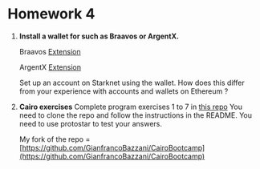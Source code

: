 # Homework 4

1. **Install a wallet for such as Braavos or ArgentX.**

	Braavos [Extension](https://chrome.google.com/webstore/detail/braavos-wallet/jnlgamecbpmbajjfhmmmlhejkemejdma)
	
	ArgentX [Extension](https://chrome.google.com/webstore/detail/argent-x/dlcobpjiigpikoobohmabehhmhfoodbb)
	
	Set up an account on Starknet using the wallet. How does this differ from your experience with accounts and wallets on Ethereum ?

2. **Cairo exercises**
Complete program exercises 1 to 7 in [this repo](https://github.com/ExtropyIO/CairoBootcamp) You need to clone the repo and follow the instructions in the README. You need to use protostar to test your answers.


	My fork of the repo = [https://github.com/GianfrancoBazzani/CairoBootcamp](https://github.com/GianfrancoBazzani/CairoBootcamp)
